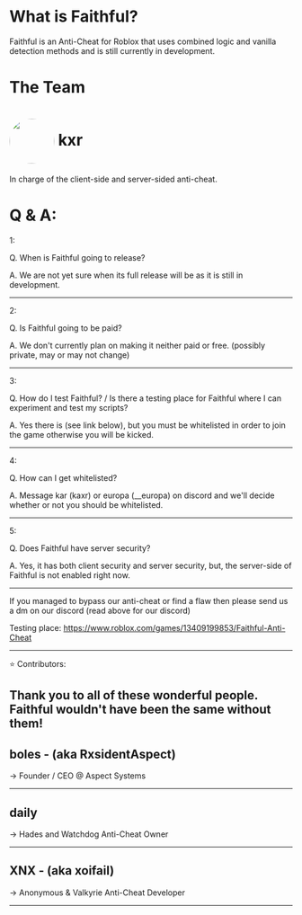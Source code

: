 # What is Faithful?

Faithful is an Anti-Cheat for Roblox that uses combined logic and vanilla detection methods and is still currently in development.

# The Team
# <img src="https://cdn.discordapp.com/avatars/942405612229259344/081a58a75a36326c174f3c7b10c6b55b.webp" align="center" height="80" style="border-radius: 50%;"> kxr
In charge of the client-side and server-sided anti-cheat.


# Q & A:

1:

Q. When is Faithful going to release?

A. We are not yet sure when its full release will be as it is still in development.

----

2:

Q. Is Faithful going to be paid?

A. We don't currently plan on making it neither paid or free. (possibly private, may or may not change)

----

3:

Q. How do I test Faithful? / Is there a testing place for Faithful where I can experiment and test my scripts?

A. Yes there is (see link below), but you must be whitelisted in order to join the game otherwise you will be kicked.

----

4:

Q. How can I get whitelisted?

A. Message kar (kaxr) or europa (__europa) on discord and we'll decide whether or not you should be whitelisted.

----

5:

Q. Does Faithful have server security?

A. Yes, it has both client security and server security, but, the server-side of Faithful is not enabled right now.

----

If you managed to bypass our anti-cheat or find a flaw then please send us a dm on our discord (read above for our discord)

Testing place: https://www.roblox.com/games/13409199853/Faithful-Anti-Cheat

----

⭐ Contributors:

Thank you to all of these wonderful people. Faithful wouldn't have been the same without them!
----

boles - (aka RxsidentAspect)
----
-> Founder / CEO @ Aspect Systems

----

daily
----
-> Hades and Watchdog Anti-Cheat Owner

----

XNX - (aka xoifail)
----
-> Anonymous & Valkyrie Anti-Cheat Developer

----
